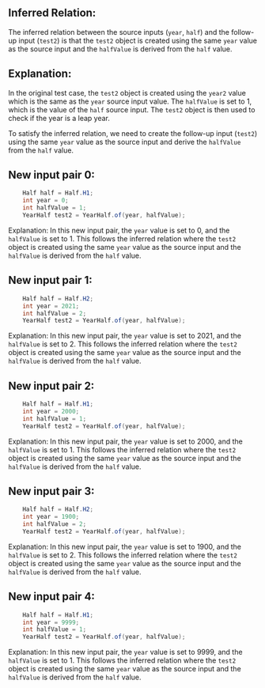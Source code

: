 ## Inferred Relation:
The inferred relation between the source inputs (`year`, `half`) and the follow-up input (`test2`) is that the `test2` object is created using the same `year` value as the source input and the `halfValue` is derived from the `half` value.

## Explanation:
In the original test case, the `test2` object is created using the `year2` value which is the same as the `year` source input value. The `halfValue` is set to 1, which is the value of the `half` source input. The `test2` object is then used to check if the year is a leap year.

To satisfy the inferred relation, we need to create the follow-up input (`test2`) using the same `year` value as the source input and derive the `halfValue` from the `half` value.

## New input pair 0:
```java
    Half half = Half.H1;
    int year = 0;
    int halfValue = 1;
    YearHalf test2 = YearHalf.of(year, halfValue);
```
Explanation: In this new input pair, the `year` value is set to 0, and the `halfValue` is set to 1. This follows the inferred relation where the `test2` object is created using the same `year` value as the source input and the `halfValue` is derived from the `half` value.

## New input pair 1:
```java
    Half half = Half.H2;
    int year = 2021;
    int halfValue = 2;
    YearHalf test2 = YearHalf.of(year, halfValue);
```
Explanation: In this new input pair, the `year` value is set to 2021, and the `halfValue` is set to 2. This follows the inferred relation where the `test2` object is created using the same `year` value as the source input and the `halfValue` is derived from the `half` value.

## New input pair 2:
```java
    Half half = Half.H1;
    int year = 2000;
    int halfValue = 1;
    YearHalf test2 = YearHalf.of(year, halfValue);
```
Explanation: In this new input pair, the `year` value is set to 2000, and the `halfValue` is set to 1. This follows the inferred relation where the `test2` object is created using the same `year` value as the source input and the `halfValue` is derived from the `half` value.

## New input pair 3:
```java
    Half half = Half.H2;
    int year = 1900;
    int halfValue = 2;
    YearHalf test2 = YearHalf.of(year, halfValue);
```
Explanation: In this new input pair, the `year` value is set to 1900, and the `halfValue` is set to 2. This follows the inferred relation where the `test2` object is created using the same `year` value as the source input and the `halfValue` is derived from the `half` value.

## New input pair 4:
```java
    Half half = Half.H1;
    int year = 9999;
    int halfValue = 1;
    YearHalf test2 = YearHalf.of(year, halfValue);
```
Explanation: In this new input pair, the `year` value is set to 9999, and the `halfValue` is set to 1. This follows the inferred relation where the `test2` object is created using the same `year` value as the source input and the `halfValue` is derived from the `half` value.